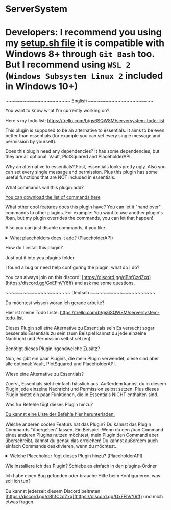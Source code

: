 # ServerSystem

# Developers: I recommend you using my [setup.sh file](https://raw.githubusercontent.com/TheBlackEntity/ServerSystem/files/setup.sh) it is compatible with Windows 8+ through `Git Bash` too. But I recommend using `WSL 2` (`Windows Subsystem Linux 2` included in Windows 10+)

\~~~~~~~~~~~~~~~~~~~~~~ English ~~~~~~~~~~~~~~~~~~~~~~

You want to know what I'm currently working on?

Here's my todo list:
https://trello.com/b/gs6SQW8M/serversystem-todo-list

This plugin is supposed to be an alternative to essentials.
It aims to be even better than essentials (for example you can set every single message and permission by yourself).

Does this plugin need any dependencies?
It has some dependencies, but they are all optional: Vault, PlotSquared and PlaceholderAPI.

Why an alternative to essentials?
First, essentials looks pretty ugly.
Also you can set every single message and permission.
Plus this plugin has some useful functions that are NOT included in essentials.

What commands will this plugin add?

[You can download the list of commands here](https://www.dropbox.com/s/62f56n2flw8pvbe/Command_Reference.pdf?dl=0)

What other cool features does this plugin have?
You can let it "hand over" commands to other plugins.
For example:
You want to use another plugin's /ban, but my plugin overrides the commands, you can let that happen!

Also you can just disable commands, if you like.

<details><summary>What placeholders does it add? (PlaceholderAPI)</summary>
<pre>

%serversystem_money% -> Shows the unformatted balance

%serversystem_formattedmoney% -> Shows the formatted balance

%serversystem_drop% -> Shows if the player can drop items in vanish

%serversystem_pickup% -> Shows if the player can pick up items in vanish

%serversystem_chat% -> Shows if the place can chat in vanish

%serversystem_interact% -> Shows if the player can interact in vanish

%serversystem_vanish% -> Shows if the player is in vanish

%serversystem_god% -> Shows if the player is in god mode

%serversystem_onlineplayers% -> Shows online player count, excluding players you cannot see (Aka. vanish)

%baltop_formattedmoney_X% -> Shows the formatted balance of top place X (1 - 10)

%baltop_money_X% -> Shows the unformatted balance of top place X (1 - 10)

%baltop_player_X% -> Shows the player name of top place X (1 - 10)</pre>
</details>

How do I install this plugin?

Just put it into you plugins folder

I found a bug or need help configuring the plugin, what do I do?

You can always join on this discord: [https://discord.gg/dBhfCzdZxq](https://discord.gg/GxEFhVY6ff) and ask me some
questions.

\~~~~~~~~~~~~~~~~~~~~~~ Deutsch ~~~~~~~~~~~~~~~~~~~~~~

Du möchtest wissen woran ich gerade arbeite?

Hier ist meine Todo Liste:
https://trello.com/b/gs6SQW8M/serversystem-todo-list

Dieses Plugin soll eine Alternative zu Essentials sein
Es versucht sogar besser als Essentials zu sein (zum Beispiel kannst du jede einzelne Nachricht und Permission selbst
setzen)

Benötigt dieses Plugin irgendwelche Zusätz?

Nun, es gibt ein paar Plugins, die mein Plugin verwendet, diese sind aber alle optional:
Vault, PlotSquared und PlaceholderAPI.

Wieso eine Alternative zu Essentials?

Zuerst, Essentials sieht einfach hässlich aus.
Außerdem kannst du in diesem Plugin jede einzelne Nachricht und Permission selbst setzen.
Plus dieses Plugin bietet ein paar Funktionen, die in Essentials NICHT enthalten sind.

Was für Befehle fügt dieses Plugin hinzu?

[Du kannst eine Liste der Befehle hier herunterladen.](https://www.dropbox.com/s/62f56n2flw8pvbe/Command_Reference.pdf?dl=0)

Welche anderen coolen Featurs hat das Plugin?
Du kannst das Plugin Commands "übergeben" lassen.
Ein Beispiel:
Wenn du den /ban Command eines anderen Plugins nutzen möchtest, mein Plugin den Command aber überschreibt, kannst du
genau das erreichen!
Du kannst außerdem auch einfach Commands deaktivieren, wenn du möchtest.

<details><summary>Welche Placeholder fügt dieses Plugin hinzu? (PlaceholderAPI)</summary>
<pre>

%serversystem_money% -> Gibt den unformatierten Kontostand aus

%serversystem_formattedmoney% -> Gibt den formatierten Kontostand aus

%serversystem_drop% -> Zeigt ob der Spieler im Vanish Items droppen kann

%serversystem_pickup% -> Zeigt ob der Spieler im Vanish Items aufheben kann

%serversystem_chat% -> Zeigt ob der Spieler im Vanish Nachrichten schreiben kann

%serversystem_interact% -> Zeigt ob der Spieler im Vanish mit Blöcken interargieren kann

%serversystem_vanish% -> Zeigt ob der Spieler im Vanish ist

%serversystem_god% -> Zeigt ob der Spieler im GodMode ist

%serversystem_onlineplayers% -> Zeigst online Spieler Anzahl, ausgenommen von Spielern, die du nicht sehen kannst (Aka.
vanish)

%baltop_formattedmoney_X% -> Zeigt den formatierten Kontostand von Top Platz X (1 - 10)

%baltop_money_X% -> Zeigt den unformatierten Kontostand von Top Platz X (1 - 10)

%baltop_player_X% -> Zeigt den Spielernamen von Top Platz X (1 - 10)</pre>
</details>


Wie installiere ich das Plugin?
Schiebe es einfach in den plugins-Ordner

Ich habe einen Bug gefunden oder brauche Hilfe beim Konfigurieren, was soll ich tun?

Du kannst jederzeit diesem Discord beitreten: [https://discord.gg/dBhfCzdZxq](https://discord.gg/GxEFhVY6ff) und mich
etwas fragen.
